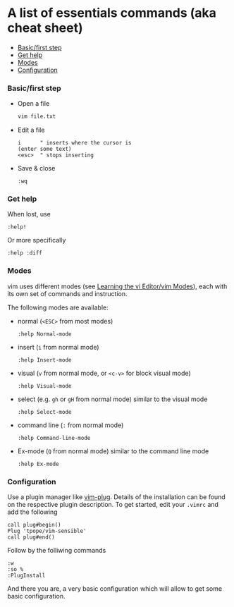 # A list of essentials commands (aka cheat sheet)


<!-- vim-markdown-toc GFM -->

* [Basic/first step](#basicfirst-step)
* [Get help](#get-help)
* [Modes](#modes)
* [Configuration](#configuration)

<!-- vim-markdown-toc -->

### Basic/first step

- Open a file

  ```bash
  vim file.txt
  ```

- Edit a file

  ```vim
  i      " inserts where the cursor is
  (enter some text)
  <esc>  " stops inserting

- Save & close

  ```vim
  :wq
  ```

### Get help

When lost, use

```vim
:help!
```

Or more specifically

```vim
:help :diff
```

### Modes

vim uses different modes (see [Learning the vi Editor/vim Modes](https://en.wikibooks.org/wiki/Learning_the_vi_Editor/Vim/Modes)), each with its own set of commands and instruction. 

The following modes are available:
- normal (`<ESC>` from most modes)
  ```vim
  :help Normal-mode
  ```
- insert (`i` from normal mode)
  ```vim
  :help Insert-mode
  ```
- visual (`v` from normal mode, or `<c-v>` for block visual mode)
  ```vim
  :help Visual-mode
  ```
- select (e.g. `gh` or `gH` from normal mode) similar to the visual mode
  ```vim
  :help Select-mode
  ```
- command line (`:` from normal mode)
  ```vim
  :help Command-line-mode
  ```
- Ex-mode (`Q` from normal mode) similar to the command line mode
  ```vim
  :help Ex-mode
  ```

### Configuration

Use a plugin manager like [vim-plug](https://github.com/junegunn/vim-plug). Details of the installation can be found on the respective plugin description. To get started, edit your `.vimrc` and add the following

```vim
call plug#begin()
Plug 'tpope/vim-sensible'
call plug#end()
```

Follow by the folliwing commands

```vim
:w
:so %
:PlugInstall
```

And there you are, a very basic configuration which will allow to get some basic configuration.
